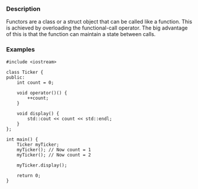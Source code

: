 ### Description
Functors are a class or a struct object that can be called like a function. This is achieved by overloading the functional-call operator. The big advantage of this is that the function can maintain a state between calls.

### Examples
```run-cpp
#include <iostream>

class Ticker {
public:
	int count = 0;
	
	void operator()() {
		++count;
	}

	void display() {
		std::cout << count << std::endl;
	}
};

int main() {
	Ticker myTicker;
	myTicker(); // Now count = 1
	myTicker(); // Now count = 2

	myTicker.display();
	
	return 0;
}


```